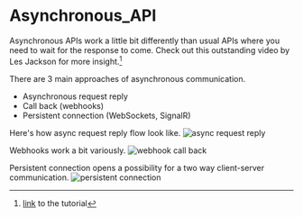 # Asynchronous_API

Asynchronous APIs work a little bit differently than usual APIs where you need to wait for the response to come.
Check out this outstanding video by Les Jackson for more insight.[^1]

There are 3 main approaches of asynchronous communication.
<ul>
<li>Asynchronous request reply</li>
<li>Call back (webhooks)</li>
<li>Persistent connection (WebSockets, SignalR)</li>
</ul>

Here's how async request reply flow look like.
<img src="https://github.com/aramzham/Asynchronous_API/assets/25085025/537c5c38-9f60-4cc7-ace1-42570e25dedc" alt="async request reply"/>

Webhooks work a bit variously.
<img src="https://github.com/aramzham/Asynchronous_API/assets/25085025/739773a3-deed-4f63-9cb3-16d81c82f5cb" alt="webhook call back">

Persistent connection opens a possibility for a two way client-server communication.
<img src="https://github.com/aramzham/Asynchronous_API/assets/25085025/823591e4-0144-408a-a6f4-315b6052c332" alt="persistent connection">

[^1]: <a href="https://www.youtube.com/watch?v=LCbR58sCmvQ">link</a> to the tutorial